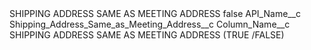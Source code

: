 <?xml version="1.0" encoding="UTF-8"?>
<CustomMetadata xmlns="http://soap.sforce.com/2006/04/metadata" xmlns:xsi="http://www.w3.org/2001/XMLSchema-instance" xmlns:xsd="http://www.w3.org/2001/XMLSchema">
    <label>SHIPPING ADDRESS SAME AS MEETING ADDRESS</label>
    <protected>false</protected>
    <values>
        <field>API_Name__c</field>
        <value xsi:type="xsd:string">Shipping_Address_Same_as_Meeting_Address__c</value>
    </values>
    <values>
        <field>Column_Name__c</field>
        <value xsi:type="xsd:string">SHIPPING ADDRESS SAME AS MEETING ADDRESS (TRUE /FALSE)</value>
    </values>
</CustomMetadata>

